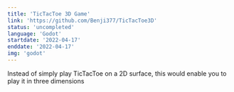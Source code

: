 ```yaml
---
title: 'TicTacToe 3D Game'
link: 'https://github.com/Benji377/TicTacToe3D'
status: 'uncompleted'
language: 'Godot'
startdate: '2022-04-17'
enddate: '2022-04-17'
img: 'godot'
---
```


Instead of simply play TicTacToe on a 2D surface, this would enable you to play it
in three dimensions